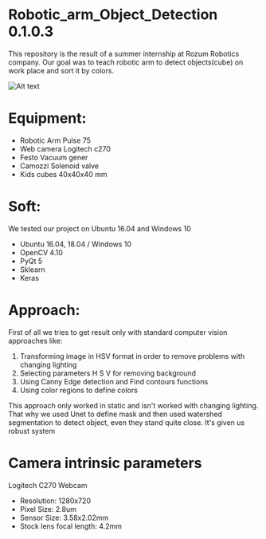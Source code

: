 # Robotic_arm_Object_Detection 0.1.0.3

  This repository is the result of a summer internship at Rozum Robotics company. Our goal was to teach robotic arm to detect objects(cube) on work place and sort it by colors.
  
![Alt text](https://www.youtube.com/watch?v=yIhqKh4P_Z4&feature=youtu.be)

# Equipment:

  - Robotic Arm Pulse 75
  - Web camera Logitech c270
  - Festo Vacuum gener
  - Camozzi Solenoid valve
  - Kids cubes 40x40x40 mm

# Soft:

  We tested our project on Ubuntu 16.04 and Windows 10
  - Ubuntu 16.04, 18.04 / Windows 10
  - OpenCV 4.10
  - PyQt 5
  - Sklearn
  - Keras

# Approach:

  First of all we tries to get result only with standard computer vision approaches like:

   1. Transforming image in HSV format in order to remove problems with changing lighting
   2. Selecting parameters H S V for removing background
   3. Using Canny Edge detection and Find contours functions
   4. Using color regions to define colors

  This approach only worked in static and isn't worked with changing lighting. That why we used Unet to define mask and then used watershed segmentation to detect object, even they stand quite close. It's given us robust system

# Camera intrinsic parameters

   Logitech C270 Webcam

   - Resolution: 1280x720
   - Pixel Size: 2.8um
   - Sensor Size: 3.58x2.02mm
   - Stock lens focal length: 4.2mm
